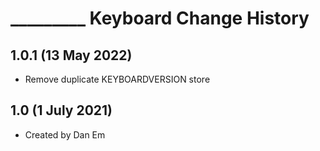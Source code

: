 _________ Keyboard Change History
=======================

1.0.1 (13 May 2022)
-------------------
* Remove duplicate KEYBOARDVERSION store

1.0 (1 July 2021)
-----------------

* Created by Dan Em
